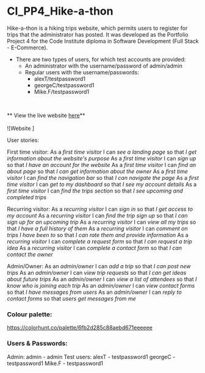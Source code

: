 # CI_PP4_Hike-a-thon
Hike-a-thon is a hiking trips website, which permits users to register for trips that the administrator has posted. It was developed as the Portfolio Project 4 for the Code Institute diploma in Software Development (Full Stack - E-Commerce).

- There are two types of users, for which test accounts are provided:
    - An administrator with the username/password of admin/admin
    - Regular users with the username/passwords:
        - alexT/testpassword1
        - georgeC/testpassword1
        - Mike.F/testpassword1
<br>

** View the live website [here](https://hike-a-thon.herokuapp.com/)**
<br><br>
![Website ]


User stories:  
  
First time visitor:
As a *first time visitor* I can *see a landing page* so that *I get information about the website's purpose*
As a *first time visitor* I can *sign up* so that *I have an account for the website*
As a *first time visitor* I can *find an about page* so that *I can get information about the owner*
As a *first time visitor* I can *find the navigation bar* so that *I can navigate the page*
As a *first time visitor* I can *get to my dashboard* so that *I see my account details*
As a *first time visitor* I can *find the trips section* so that *I see upcoming and completed trips*

Recurring visitor:
As a *recurring visitor* I can *sign in* so that *I get access to my account*
As a *recurring visitor* I can *find the trip sign up* so that *I can sign up for an upcoming trip*
As a *recurring visitor* I can *view all my trips* so that *I have a full history of them*
As a *recurring visitor* I can *comment on trips I have been to* so that *I can rate them and provide information*
As a *recurring visitor* I can *complete a request form* so that *I can request a trip idea*
As a *recurring visitor* I can *complete a contact form* so that *I can contact the owner*

Admin/Owner:
As an *admin/owner* I can *add a trip* so that *I can post new trips*
As an *admin/owner* I can *view trip requests* so that *I can get ideas about future trips*
As an *admin/owner* I can *view a list of attendees* so that *I know who is joining each trip*
As an *admin/owner* I can *view contact forms* so that *I have messages from users*
As an *admin/owner* I can *reply to contact forms* so that *users get messages from me*

### Colour palette:
https://colorhunt.co/palette/6fb2d285c88aebd671eeeeee

### Users & Passwords:

Admin: admin - admin
Test users:
alexT - testpassword1
georgeC - testpassword1
Mike.F - testpassword1